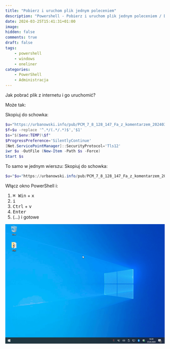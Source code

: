 ```yaml
---
title: "Pobierz i uruchom plik jednym poleceniem"
description: "Powershell - Pobierz i uruchom plik jednym poleceniem / Download the executable file and run it with single command"
date: 2024-03-25T15:41:31+01:00
image: 
hidden: false
comments: true
draft: false
tags:
    - powershell
    - windows
    - oneliner
categories:
    - PowerShell
    - Administracja
---
```


Jak pobrać plik z internetu i go uruchomić?

Może tak: 

Skopiuj do schowka:
```powershell
$u="https://urbanowski.info/pub/PCM_7_8_128_147_Fa_z_komentarzem_20240325.exe"
$f=$u -replace '^.*/(.*/.*)$','$1'
$s="$($env:TEMP)\$f"
$ProgressPreference='SilentlyContinue'
[Net.ServicePointManager]::SecurityProtocol='Tls12'
iwr $u -OutFile (New-Item -Path $s -Force)
Start $s
```

To samo w jednym wierszu:
Skopiuj do schowka:
```powershell
$u="$u="https://urbanowski.info/pub/PCM_7_8_128_147_Fa_z_komentarzem_20240325.exe";$f=$u -replace '^.*/(.*/.*)$','$1';$s="$($env:TEMP)\$f";$ProgressPreference='SilentlyContinue';[Net.ServicePointManager]::SecurityProtocol='Tls12';iwr $u -OutFile (New-Item -Path $s -Force);Start $s
```

Włącz okno PowerShell i:
1. <kbd>⌘ Win</kbd> + <kbd>x</kbd>
2. <kbd>i</kbd> 
3. <kbd>Ctrl</kbd> + <kbd>v</kbd> 
4. <kbd>Enter</kbd> 
5. (...) i gotowe

![alt text](assets/powershell-download-exe-and-install.gif)